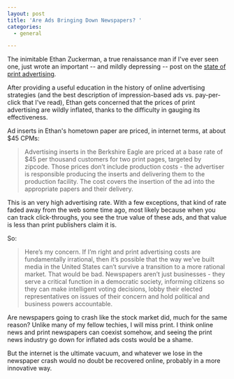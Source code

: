 ```yaml
---
layout: post
title: 'Are Ads Bringing Down Newspapers? '
categories:
  - general

---
```


The inimitable Ethan Zuckerman, a true renaissance man if I've ever seen one, just wrote an important -- and mildly depressing -- post on the <a href="http://www.ethanzuckerman.com/blog/2009/01/16/is-ad-supported-journalism-viable-in-a-pay-for-performance-age/">state of print advertising</a>.  

After providing a useful education in the history of online advertising strategies (and the best description of impression-based ads vs. pay-per-click that I've read), Ethan gets concerned that the prices of print advertising are wildly inflated, thanks to the difficulty in gauging its effectiveness. 

Ad inserts in Ethan's hometown paper are priced, in internet terms, at about $45 CPMs: 

<blockquote>Advertising inserts in the Berkshire Eagle are priced at a base rate of $45 per thousand customers for two print pages, targeted by zipcode. Those prices don’t include production costs - the advertiser is responsible producing the inserts and delivering them to the production facility. The cost covers the insertion of the ad into the appropriate papers and their delivery.</blockquote>

This is an very high advertising rate.  With a few exceptions, that kind of rate faded away from the web some time ago, most likely because when you can track click-throughs, you see the true value of these ads, and that value is less than print publishers claim it is. 

So:  

<blockquote>Here’s my concern. If I’m right and print advertising costs are fundamentally irrational, then it’s possible that the way we’ve built media in the United States can’t survive a transition to a more rational market. That would be bad. Newspapers aren’t just businesses - they serve a critical function in a democratic society, informing citizens so they can make intelligent voting decisions, lobby their elected representatives on issues of their concern and hold political and business powers accountable.</blockquote>

Are newspapers going to crash like the stock market did, much for the same reason?  Unlike many of my fellow techies, I will miss print.  I think online news and print newspapers can coexist somehow, and seeing the print news industry go down for inflated ads costs would be a shame.  

But the internet is the ultimate vacuum, and whatever we lose in the newspaper crash would no doubt be recovered online, probably in a more innovative way. 
